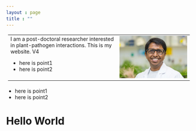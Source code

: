 ```yaml
---
layout : page
title : ""
---
```

<table style="padding: 0.5vw; border: none; max-width:100%; background: transparent;">
  <tr><td width="60%" valign="top" align="left">
      I am a post-doctoral researcher interested in plant-pathogen interactions.
      This is my website. V4
<ul>
  <li>here is point1</li>
  <li>here is point2</li>
</ul></td>
    <td width="40%">
      <img style="float: center;" src="gsMPI.jpg" width="100%"/>
    </td>
  </tr>
</table>

* here is point1 
* here is point2 
# Hello World
